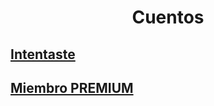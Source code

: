 # <center> Cuentos </center>

## [Intentaste](intentaste.md)

## [Miembro PREMIUM](miembro-premium.md)
